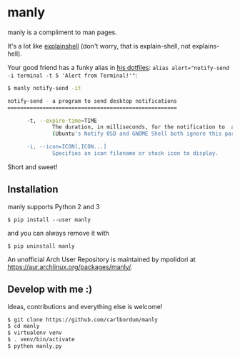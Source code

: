 # manly
manly is a compliment to man pages.

It's a lot like [explainshell](https://explainshell.com) (don't worry, that is explain-shell, not explains-hell).

Your good friend has a funky alias in [his dotfiles](https://github.com/8Banana/dotfiles/blob/master/__Myst__/.zshrc): `alias alert="notify-send -i terminal -t 5 'Alert from Terminal!'"`:

``` bash
$ manly notify-send -it

notify-send - a program to send desktop notifications
=====================================================

      -t, --expire-time=TIME
              The duration, in milliseconds, for the notification to  appear  on  screen.
              (Ubuntu's Notify OSD and GNOME Shell both ignore this parameter.)

      -i, --icon=ICON[,ICON...]
              Specifies an icon filename or stock icon to display.

```

Short and sweet!


## Installation
manly supports Python 2 and 3

    $ pip install --user manly

and you can always remove it with

    $ pip uninstall manly

An unofficial Arch User Repository is maintained by mpolidori at
https://aur.archlinux.org/packages/manly/.


## Develop with me :)

Ideas, contributions and everything else is welcome!

```bash
$ git clone https://github.com/carlbordum/manly
$ cd manly
$ virtualenv venv
$ . venv/bin/activate
$ python manly.py
```
